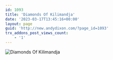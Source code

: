 ```yaml
---
id: 1093
title: 'Diamonds Of Kilimandja'
date: '2023-03-17T13:45:16+00:00'
layout: page
guid: 'http://new.andydixon.com/?page_id=1093'
trx_addons_post_views_count:
    - '1'
---
```


![Diamonds Of Kilimandja](https://i0.wp.com/assets.g8x2.ldn.idrivee2-23.com/posters/Diamonds%20Of%20Kilimandjaro.jpg?w=1200&ssl=1 "Diamonds Of Kilimandja")